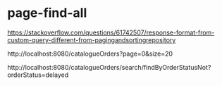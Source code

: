 # page-find-all
https://stackoverflow.com/questions/61742507/response-format-from-custom-query-different-from-pagingandsortingrepository

http://localhost:8080/catalogueOrders?page=0&size=20

http://localhost:8080/catalogueOrders/search/findByOrderStatusNot?orderStatus=delayed
